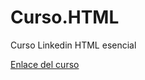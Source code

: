 # Curso.HTML 

Curso Linkedin HTML esencial

[Enlace del curso](https://linkedin.com/learning/html-esencial/presentacion-del-curso-html-esencial)
